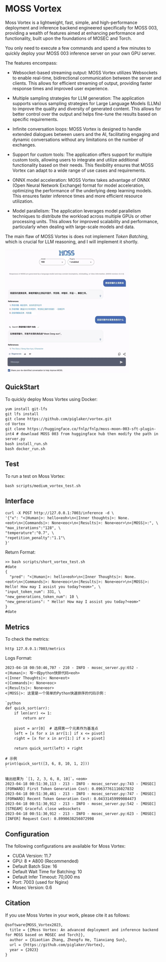 # MOSS Vortex

Moss Vortex is a lightweight, fast, simple, and high-performance deployment and inference backend engineered specifically for MOSS 003, providing a wealth of features aimed at enhancing performance and functionality, built upon the foundations of MOSEC and Torch.  

You only need to execute a few commands and spend a few minutes to quickly deploy your MOSS 003 inference server on your own GPU server.


The features encompass:

* Websocket-based streaming output: MOSS Vortex utilizes Websockets to enable real-time, bidirectional communication between the server and clients. This allows for efficient streaming of output, providing faster response times and improved user experience.

* Multiple sampling strategies for LLM generation: The application supports various sampling strategies for Large Language Models (LLMs) to improve the quality and diversity of generated content. This allows for better control over the output and helps fine-tune the results based on specific requirements.

* Infinite conversation loops: MOSS Vortex is designed to handle extended dialogues between users and the AI, facilitating engaging and dynamic conversations without any limitations on the number of exchanges.

* Support for custom tools: The application offers support for multiple custom tools, allowing users to integrate and utilize additional functionality based on their needs. This flexibility ensures that MOSS Vortex can adapt to a wide range of use cases and requirements.

* ONNX model acceleration: MOSS Vortex takes advantage of ONNX (Open Neural Network Exchange) format for model acceleration, optimizing the performance of the underlying deep learning models. This ensures faster inference times and more efficient resource utilization.

* Model parallelism: The application leverages model parallelism techniques to distribute the workload across multiple GPUs or other processing units. This allows for improved scalability and performance, particularly when dealing with large-scale models and data.  

The main flaw of MOSS Vortex is does not implement _Token Batching_, which is crucial for LLM reasoning, and I will implement it shortly.  


<img src="./img/search_case.jpeg" alt="example" width="400" height="400">


## QuickStart

To quickly deploy Moss Vortex using Docker:  


```
yum install git-lfs
git lfs install
git clone https://github.com/piglaker/vortex.git  
cd Vortex  
git clone https://huggingface.co/fnlp/fnlp/moss-moon-003-sft-plugin-int4 # download MOSS 003 from huggingface hub then modify the path in server.py
bash install_run.sh  
bash docker_run.sh    
```
## Test
To run a test on Moss Vortex:  
```
bash scripts/medium_vortex_test.sh
```  

## Interface

```
curl -X POST http://127.0.0.1:7003/inference -d \
'{"x": "<|Human|>: hello<eoh>\n<|Inner thoughts|>: None.<eot>\n<|Commands|>: None<eoc>\n<|Results|>: None<eor>\n<|MOSS|>:", \  
"max_iterations":"128", \  
"temperature":"0.7", \
"repetition_penalty":"1.1"\
}'
```

Return Format: 
```
>> bash scripts/short_vortex_test.sh
#date
{
  "pred": "<|Human|>: hello<eoh>\n<|Inner Thoughts|>: None.<eot>\n<|Commands|>: None<eoc>\n<|Results|>: None<eor>\n<|MOSS|>: Hello! How may I assist you today?<eom>", \
"input_token_num": 331, \
"new_generations_token_num": 10 \
"new_generations": " Hello! How may I assist you today?<eom>"
}
#date
```


## Metrics
To check the metrics:  
```
http 127.0.0.1:7003/metrics
```

Logs Format:
```
2023-04-18 00:50:46,707 - 210 - INFO - mosec_server.py:652 - <|Human|>: 写一段python快排代码<eoh>
<|Inner Thoughts|>: None<eot>
<|Commands|>: None<eoc>
<|Results|>: None<eor>
<|MOSS|>: 这里是一个简单的Python快速排序的代码示例：

`python
def quick_sort(arr):
    if len(arr) <= 1:
        return arr

    pivot = arr[0]  # 选择第一个元素作为基准点
    left = [x for x in arr[1:] if x <= pivot]
    right = [x for x in arr[1:] if x > pivot]

    return quick_sort(left) + right

# 示例
print(quick_sort([3, 6, 8, 10, 1, 2]))
`

输出结果为 `[1, 2, 3, 6, 8, 10]`。<eom>
2023-04-18 00:51:30,113 - 213 - INFO - mosec_server.py:743 - [MOSEC] [FORWARD] First Token Generation Cost: 0.09637761116027832
2023-04-18 00:51:30,461 - 213 - INFO - mosec_server.py:747 - [MOSEC] [FORWARD] Recent Token Generation Cost: 0.04331459999084473
2023-04-18 00:51:30,912 - 213 - INFO - mosec_server.py:542 - [MOSEC] [STREAM] Graceful close websockets 
2023-04-18 00:51:30,912 - 213 - INFO - mosec_server.py:623 - [MOSEC] [INFER] Request Cost: 0.8990638256072998
```

## Configuration

The following configurations are available for Moss Vortex:  
- CUDA Version: 11.7  
- GPU: 8 * A800 (Recommended)  
- Default Batch Size: 16  
- Default Wait Time for Batching: 10  
- Default Infer Timeout: 70,000 ms  
- Port: 7003 (used for Nginx)  
- Mosec Version: 0.6  


## Citation
If you use Moss Vortex in your work, please cite it as follows:
```
@software{MOSS_Vortex2023,  
  title = {{Moss Vortex: An advanced deployment and inference backend for MOSS based on MOSEC and Torch}},  
  author = {Xiaotian Zhang, Zhengfu He, Tianxiang Sun},  
  url = {https://github.com/piglaker/Vortex},  
  year = {2023}  
}
```



